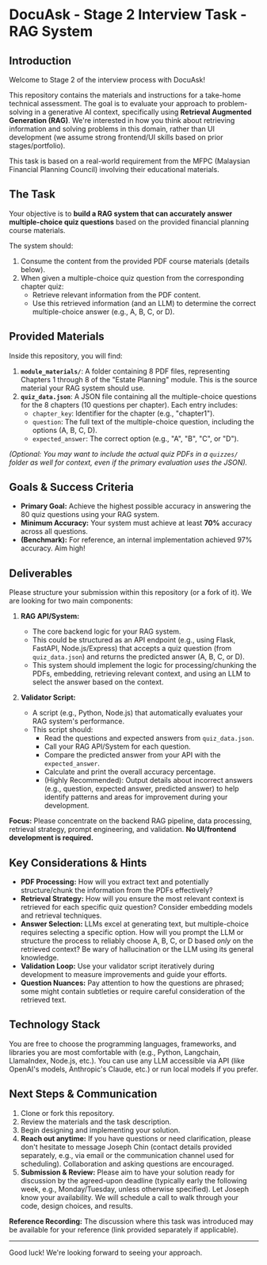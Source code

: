 # DocuAsk - Stage 2 Interview Task - RAG System

## Introduction

Welcome to Stage 2 of the interview process with DocuAsk!

This repository contains the materials and instructions for a take-home technical assessment. The goal is to evaluate your approach to problem-solving in a generative AI context, 
specifically using **Retrieval Augmented Generation (RAG)**. We're interested in how you think about retrieving information and solving problems in this domain, rather than UI 
development (we assume strong frontend/UI skills based on prior stages/portfolio).

This task is based on a real-world requirement from the MFPC (Malaysian Financial Planning Council) involving their educational materials.

## The Task

Your objective is to **build a RAG system that can accurately answer multiple-choice quiz questions** based on the provided financial planning course materials.

The system should:
1.  Consume the content from the provided PDF course materials (details below).
2.  When given a multiple-choice quiz question from the corresponding chapter quiz:
    *   Retrieve relevant information from the PDF content.
    *   Use this retrieved information (and an LLM) to determine the correct multiple-choice answer (e.g., A, B, C, or D).

## Provided Materials

Inside this repository, you will find:

1.  **`module_materials/`**: A folder containing 8 PDF files, representing Chapters 1 through 8 of the "Estate Planning" module. This is the source material your RAG system should 
use.
2.  **`quiz_data.json`**: A JSON file containing all the multiple-choice questions for the 8 chapters (10 questions per chapter). Each entry includes:
    *   `chapter_key`: Identifier for the chapter (e.g., "chapter1").
    *   `question`: The full text of the multiple-choice question, including the options (A, B, C, D).
    *   `expected_answer`: The correct option (e.g., "A", "B", "C", or "D").

*(Optional: You may want to include the actual quiz PDFs in a `quizzes/` folder as well for context, even if the primary evaluation uses the JSON).*

## Goals & Success Criteria

*   **Primary Goal:** Achieve the highest possible accuracy in answering the 80 quiz questions using your RAG system.
*   **Minimum Accuracy:** Your system must achieve at least **70%** accuracy across all questions.
*   **(Benchmark):** For reference, an internal implementation achieved 97% accuracy. Aim high!

## Deliverables

Please structure your submission within this repository (or a fork of it). We are looking for two main components:

1.  **RAG API/System:**
    *   The core backend logic for your RAG system.
    *   This could be structured as an API endpoint (e.g., using Flask, FastAPI, Node.js/Express) that accepts a quiz question (from `quiz_data.json`) and returns the predicted 
answer (A, B, C, or D).
    *   This system should implement the logic for processing/chunking the PDFs, embedding, retrieving relevant context, and using an LLM to select the answer based on the context.

2.  **Validator Script:**
    *   A script (e.g., Python, Node.js) that automatically evaluates your RAG system's performance.
    *   This script should:
        *   Read the questions and expected answers from `quiz_data.json`.
        *   Call your RAG API/System for each question.
        *   Compare the predicted answer from your API with the `expected_answer`.
        *   Calculate and print the overall accuracy percentage.
        *   (Highly Recommended): Output details about incorrect answers (e.g., question, expected answer, predicted answer) to help identify patterns and areas for improvement 
during your development.

**Focus:** Please concentrate on the backend RAG pipeline, data processing, retrieval strategy, prompt engineering, and validation. **No UI/frontend development is required.**

## Key Considerations & Hints

*   **PDF Processing:** How will you extract text and potentially structure/chunk the information from the PDFs effectively?
*   **Retrieval Strategy:** How will you ensure the most relevant context is retrieved for each specific quiz question? Consider embedding models and retrieval techniques.
*   **Answer Selection:** LLMs excel at generating text, but multiple-choice requires selecting a specific option. How will you prompt the LLM or structure the process to reliably 
choose A, B, C, or D based *only* on the retrieved context? Be wary of hallucination or the LLM using its general knowledge.
*   **Validation Loop:** Use your validator script iteratively during development to measure improvements and guide your efforts.
*   **Question Nuances:** Pay attention to how the questions are phrased; some might contain subtleties or require careful consideration of the retrieved text.

## Technology Stack

You are free to choose the programming languages, frameworks, and libraries you are most comfortable with (e.g., Python, Langchain, LlamaIndex, Node.js, etc.). You can use any LLM 
accessible via API (like OpenAI's models, Anthropic's Claude, etc.) or run local models if you prefer.

## Next Steps & Communication

1.  Clone or fork this repository.
2.  Review the materials and the task description.
3.  Begin designing and implementing your solution.
4.  **Reach out anytime:** If you have questions or need clarification, please don't hesitate to message Joseph Chin (contact details provided separately, e.g., via email or the 
communication channel used for scheduling). Collaboration and asking questions are encouraged.
5.  **Submission & Review:** Please aim to have your solution ready for discussion by the agreed-upon deadline (typically early the following week, e.g., Monday/Tuesday, unless 
otherwise specified). Let Joseph know your availability. We will schedule a call to walk through your code, design choices, and results.

**Reference Recording:** The discussion where this task was introduced may be available for your reference (link provided separately if applicable).

---

Good luck! We're looking forward to seeing your approach.
